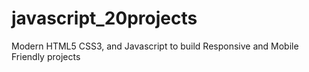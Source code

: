 # javascript_20projects
 Modern HTML5 CSS3, and Javascript to build Responsive and Mobile Friendly projects 
